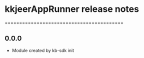 # kkjeerAppRunner release notes

=========================================

## 0.0.0

- Module created by kb-sdk init

